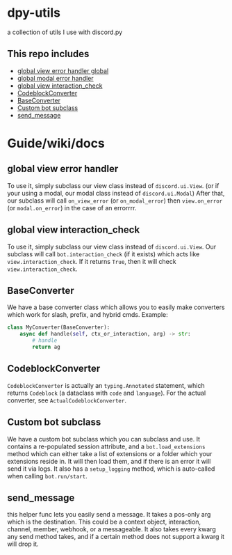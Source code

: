 # dpy-utils

a collection of utils I use with discord.py

## This repo includes

- [global view error handler global](#global-view-error-handler)
- [global modal error handler](#global-view-error-handler)
- [global view interaction_check](#global-view-interaction_check)
- [CodeblockConverter](#codeblockconverter)
- [BaseConverter](#baseconverter)
- [Custom bot subclass](#custom-bot-subclass)
- [send_message](#send_message)

# Guide/wiki/docs

## global view error handler

To use it, simply subclass our view class instead of `discord.ui.View`. (or if your using a modal, our modal class instead of `discord.ui.Modal`)
After that, our subclass will call `on_view_error` (or `on_modal_error`) then `view.on_error` (or `modal.on_error`) in the case of an errorrrr.

## global view interaction_check

To use it, simply subclass our view class instead of `discord.ui.View`.
Our subclass will call `bot.interaction_check` (if it exists) which acts like `view.interaction_check`. If it returns `True`, then it will check `view.interaction_check`.

## BaseConverter

We have a base converter class which allows you to easily make converters which work for slash, prefix, and hybrid cmds.
Example:

```py
class MyConverter(BaseConverter):
    async def handle(self, ctx_or_interaction, arg) -> str:
        # handle
        return ag
```

## CodeblockConverter

`CodeblockConverter` is actually an `typing.Annotated` statement, which returns `Codeblock` (a dataclass with `code` and `language`). For the actual converter, see `ActualCodeblockConverter`.

## Custom bot subclass

We have a custom bot subclass which you can subclass and use. It contains a re-populated session attribute, and a `bot.load_extensions` method which can either take a list of extensions or a folder which your extensions reside in. It will then load them, and if there is an error it will send it via logs. It also has a `setup_logging` method, which is auto-called when calling `bot.run/start`.

## send_message

this helper func lets you easily send a message. It takes a pos-only arg which is the destination. This could be a context object, interaction, channel, member, webhook, or a messageable. It also takes every kwarg any send method takes, and if a certain method does not support a kwarg it will drop it.
